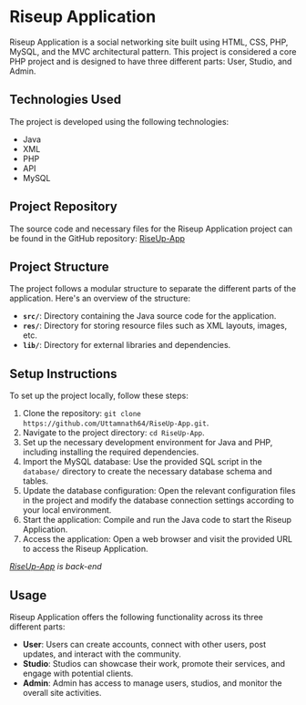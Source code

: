 
# Riseup Application

Riseup Application is a social networking site built using HTML, CSS, PHP, MySQL, and the MVC architectural pattern. This project is considered a core PHP project and is designed to have three different parts: User, Studio, and Admin.


## Technologies Used

The project is developed using the following technologies:

-   Java
-   XML
-   PHP
-   API
-   MySQL

## Project Repository

The source code and necessary files for the Riseup Application project can be found in the GitHub repository: [RiseUp-App](https://github.com/Uttamnath64/RiseUp-App.git)

## Project Structure

The project follows a modular structure to separate the different parts of the application. Here's an overview of the structure:

-   **`src/`**: Directory containing the Java source code for the application.
-   **`res/`**: Directory for storing resource files such as XML layouts, images, etc.
-   **`lib/`**: Directory for external libraries and dependencies.

## Setup Instructions

To set up the project locally, follow these steps:

1.  Clone the repository: `git clone https://github.com/Uttamnath64/RiseUp-App.git`.
2.  Navigate to the project directory: `cd RiseUp-App`.
3.  Set up the necessary development environment for Java and PHP, including installing the required dependencies.
4.  Import the MySQL database: Use the provided SQL script in the `database/` directory to create the necessary database schema and tables.
5.  Update the database configuration: Open the relevant configuration files in the project and modify the database connection settings according to your local environment.
6.  Start the application: Compile and run the Java code to start the Riseup Application.
7.  Access the application: Open a web browser and visit the provided URL to access the Riseup Application.

*[RiseUp-App](https://github.com/Uttamnath64/RiseUp-App.git) is back-end*
## Usage

Riseup Application offers the following functionality across its three different parts:

-   **User**: Users can create accounts, connect with other users, post updates, and interact with the community.
-   **Studio**: Studios can showcase their work, promote their services, and engage with potential clients.
-   **Admin**: Admin has access to manage users, studios, and monitor the overall site activities.

